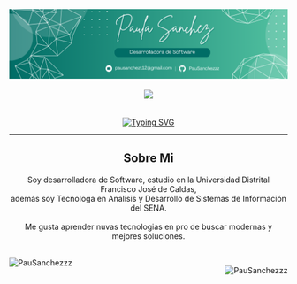 <div id="header" align="center">
  <img src="https://raw.githubusercontent.com/PauSanchezzz/PauSanchezzz/main/Banner%20PS.png" alt="banner" width="550" />
</div>
</br>
<div align="center">
  <a href="https://www.linkedin.com/in/paula-andrea-sanchez-torres/"> <img src="https://img.shields.io/badge/linkedin-%230077B5.svg?style=for-the-badge&logo=linkedin&logoColor=white" /></a>

</div>
</br>
<p align="center"> 
  <a href="https://git.io/typing-svg"><img src="https://readme-typing-svg.herokuapp.com?font=Fira+Code&size=32&pause=1000&color=B06ED9&center=true&vCenter=true&width=435&lines=Hola+Soy+Paula+Sanchez!" alt="Typing SVG" /></a>
</p>
<hr/>
<div align="center">
  <h2>Sobre Mi</h2>
  <p>
   Soy desarrolladora de Software, estudio en la Universidad Distrital Francisco José de Caldas,</br>
    además soy Tecnologa en Analisis y Desarrollo de Sistemas de Información del SENA.</br></br> 
    Me gusta aprender nuvas tecnologias en pro de buscar modernas y mejores soluciones.
  </p>
</div>
</br>
<img align="left" src="https://github-readme-stats.vercel.app/api/top-langs/?username=PauSanchezzz&theme=material-palenight&,dockerfile&hide=HTML&range=all-time" alt="PauSanchezzz" />
<p>&nbsp;<img align="right" src="https://github-readme-stats.vercel.app/api?username=PauSanchezzz&show_icons=true&theme=material-palenight" alt="PauSanchezzz" /></p>
</div>
